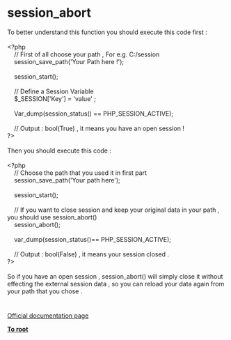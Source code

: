 # session_abort




<div class="phpcode"><span class="html">
To better understand this function you should execute this code first :<br><br><span class="default">&lt;?php<br>&#xA0; &#xA0; </span><span class="comment">// First of all choose your path , For e.g. C:/session<br>&#xA0; &#xA0; </span><span class="default">session_save_path</span><span class="keyword">(</span><span class="string">&apos;Your Path here !&apos;</span><span class="keyword">);<br>&#xA0; &#xA0; <br>&#xA0; &#xA0; </span><span class="default">session_start</span><span class="keyword">();<br>&#xA0; &#xA0; <br>&#xA0; &#xA0; </span><span class="comment">// Define a Session Variable<br>&#xA0; &#xA0; </span><span class="default">$_SESSION</span><span class="keyword">[</span><span class="string">&apos;Key&apos;</span><span class="keyword">] = </span><span class="string">&apos;value&apos; </span><span class="keyword">;<br>&#xA0; &#xA0; <br>&#xA0; &#xA0; </span><span class="default">Var_dump</span><span class="keyword">(</span><span class="default">session_status</span><span class="keyword">() == </span><span class="default">PHP_SESSION_ACTIVE</span><span class="keyword">);<br>&#xA0; &#xA0; <br>&#xA0; &#xA0; </span><span class="comment">// Output : bool(True) , it means you have an open session !<br></span><span class="default">?&gt;<br></span><br>Then you should execute this code :<br><br><span class="default">&lt;?php<br>&#xA0; &#xA0; </span><span class="comment">// Choose the path that you used it in first part&#xA0; <br>&#xA0; &#xA0; </span><span class="default">session_save_path</span><span class="keyword">(</span><span class="string">&apos;Your path here&apos;</span><span class="keyword">);<br>&#xA0; &#xA0; <br>&#xA0; &#xA0; </span><span class="default">session_start</span><span class="keyword">();<br>&#xA0; &#xA0; <br>&#xA0; &#xA0; </span><span class="comment">// If you want to close session and keep your original data in your path , you should use session_abort()<br>&#xA0; &#xA0; </span><span class="default">session_abort</span><span class="keyword">();<br>&#xA0; &#xA0; <br>&#xA0; &#xA0; </span><span class="default">var_dump</span><span class="keyword">(</span><span class="default">session_status</span><span class="keyword">()== </span><span class="default">PHP_SESSION_ACTIVE</span><span class="keyword">);<br>&#xA0; &#xA0; <br>&#xA0; &#xA0; </span><span class="comment">// Output : bool(False) , it means your session closed .<br></span><span class="default">?&gt;<br></span><br>So if you have an open session , session_abort() will simply close it without effecting the external session data , so you can reload your data again from your path that you chose .</span>
</div>
  

#

[Official documentation page](https://www.php.net/manual/en/function.session-abort.php)

**[To root](/README.md)**